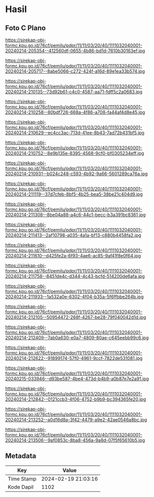 # Hasil

## Foto C Plano

https://sirekap-obj-formc.kpu.go.id/76cf/pemilu/pdpr/11/11/03/20/40/1111032040001-20240214-205354--412560df-0655-4b86-bd1d-7610b30163ef.jpg

https://sirekap-obj-formc.kpu.go.id/76cf/pemilu/pdpr/11/11/03/20/40/1111032040001-20240214-205717--8abe5066-c272-424f-a16d-89e1ea33b574.jpg

https://sirekap-obj-formc.kpu.go.id/76cf/pemilu/pdpr/11/11/03/20/40/1111032040001-20240214-210135--73d92b61-c4c0-4587-aa71-fdff5c2a0683.jpg

https://sirekap-obj-formc.kpu.go.id/76cf/pemilu/pdpr/11/11/03/20/40/1111032040001-20240214-210258--80bdf726-668a-4f86-a708-fa44af4d8e45.jpg

https://sirekap-obj-formc.kpu.go.id/76cf/pemilu/pdpr/11/11/03/20/40/1111032040001-20240214-210629--ec4cc3ac-713d-41ee-8b43-7ad72b431bf5.jpg

https://sirekap-obj-formc.kpu.go.id/76cf/pemilu/pdpr/11/11/03/20/40/1111032040001-20240214-210752--8e9b135e-8395-4568-9cf0-bf0305234eff.jpg

https://sirekap-obj-formc.kpu.go.id/76cf/pemilu/pdpr/11/11/03/20/40/1111032040001-20240214-210931--b024c248-c593-4b92-9a66-5601289ca76a.jpg

https://sirekap-obj-formc.kpu.go.id/76cf/pemilu/pdpr/11/11/03/20/40/1111032040001-20240214-211119--37d7cfeb-8bf5-4b25-bea5-38be21c404d9.jpg

https://sirekap-obj-formc.kpu.go.id/76cf/pemilu/pdpr/11/11/03/20/40/1111032040001-20240214-211308--8be04a88-a4c6-44c1-becc-b3a391bc8361.jpg

https://sirekap-obj-formc.kpu.go.id/76cf/pemilu/pdpr/11/11/03/20/40/1111032040001-20240214-211413--2af10798-a035-4a1a-bf13-c880b4458fa2.jpg

https://sirekap-obj-formc.kpu.go.id/76cf/pemilu/pdpr/11/11/03/20/40/1111032040001-20240214-211610--d425fe2a-6f93-4ae6-ac85-9af41f8e0f64.jpg

https://sirekap-obj-formc.kpu.go.id/76cf/pemilu/pdpr/11/11/03/20/40/1111032040001-20240214-211758--8451de4c-d344-4c43-bcfd-514200de6afa.jpg

https://sirekap-obj-formc.kpu.go.id/76cf/pemilu/pdpr/11/11/03/20/40/1111032040001-20240214-211933--1a532a0e-6302-4f04-b35a-5f6ffbbe264b.jpg

https://sirekap-obj-formc.kpu.go.id/76cf/pemilu/pdpr/11/11/03/20/40/1111032040001-20240214-212105--50954472-268f-4267-be28-79f040042d1d.jpg

https://sirekap-obj-formc.kpu.go.id/76cf/pemilu/pdpr/11/11/03/20/40/1111032040001-20240214-212409--7ab0a630-e0a7-4809-80ae-c645eebb99c6.jpg

https://sirekap-obj-formc.kpu.go.id/76cf/pemilu/pdpr/11/11/03/20/40/1111032040001-20240214-212622--91899174-57f0-4961-9ccf-7822de531081.jpg

https://sirekap-obj-formc.kpu.go.id/76cf/pemilu/pdpr/11/11/03/20/40/1111032040001-20240215-033946--d93be587-4be4-473d-b4b9-a0b87e7e2a91.jpg

https://sirekap-obj-formc.kpu.go.id/76cf/pemilu/pdpr/11/11/03/20/40/1111032040001-20240214-212842--0121ccb3-4f06-4752-b9b9-bc394365fe20.jpg

https://sirekap-obj-formc.kpu.go.id/76cf/pemilu/pdpr/11/11/03/20/40/1111032040001-20240214-213252--a0d16d8a-3f42-4479-a9e2-42ae0546a8bc.jpg

https://sirekap-obj-formc.kpu.go.id/76cf/pemilu/pdpr/11/11/03/20/40/1111032040001-20240214-213506--9af0853c-8ba8-456a-9a8d-07f5f65610b5.jpg


## Metadata

| Key        | Value               |
| ---------- | ------------------- |
| Time Stamp | 2024-02-19 21:03:16 |
| Kode Dapil | 1102                |



